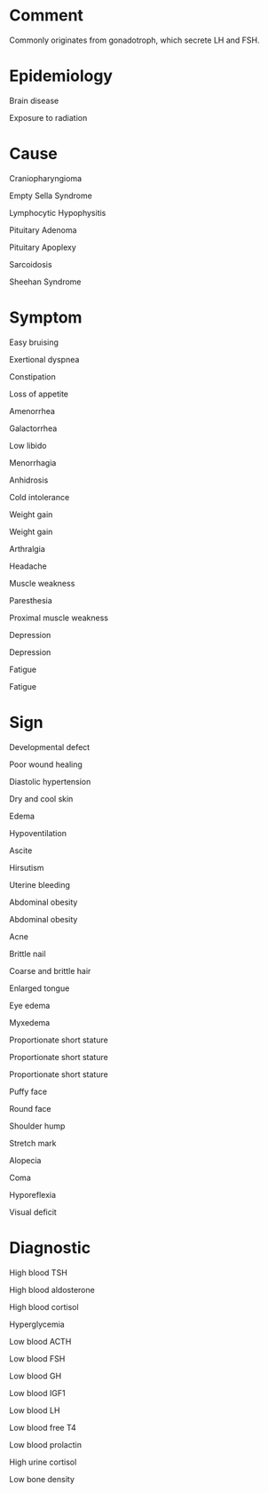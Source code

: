 # Comment

Commonly originates from gonadotroph, which secrete LH and FSH.

# Epidemiology

Brain disease

Exposure to radiation

# Cause

Craniopharyngioma

Empty Sella Syndrome

Lymphocytic Hypophysitis

Pituitary Adenoma

Pituitary Apoplexy

Sarcoidosis

Sheehan Syndrome

# Symptom

Easy bruising

Exertional dyspnea

Constipation

Loss of appetite

Amenorrhea

Galactorrhea

Low libido

Menorrhagia

Anhidrosis

Cold intolerance

Weight gain

Weight gain

Arthralgia

Headache

Muscle weakness

Paresthesia

Proximal muscle weakness

Depression

Depression

Fatigue

Fatigue

# Sign

Developmental defect

Poor wound healing

Diastolic hypertension

Dry and cool skin

Edema

Hypoventilation

Ascite

Hirsutism

Uterine bleeding

Abdominal obesity

Abdominal obesity

Acne

Brittle nail

Coarse and brittle hair

Enlarged tongue

Eye edema

Myxedema

Proportionate short stature

Proportionate short stature

Proportionate short stature

Puffy face

Round face

Shoulder hump

Stretch mark

Alopecia

Coma

Hyporeflexia

Visual deficit

# Diagnostic

High blood TSH

High blood aldosterone

High blood cortisol

Hyperglycemia

Low blood ACTH

Low blood FSH

Low blood GH

Low blood IGF1

Low blood LH

Low blood free T4

Low blood prolactin

High urine cortisol

Low bone density
